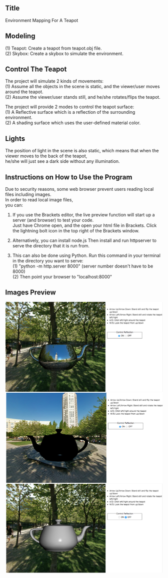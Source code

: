 
## Title
Environment Mapping For A Teapot

## Modeling
(1) Teapot: Create a teapot from teapot.obj file. </br>
(2) Skybox: Create a skybox to simulate the environment. </br>

## Control The Teapot
The project will simulate 2 kinds of movements: </br>
(1) Assume all the objects in the scene is static, and the viewer/user moves around the teapot.</br>
(2) Assume the viewer/user stands still, and he/she rotates/flips the teapot. </br> 

The project will provide 2 modes to control the teapot surface: </br>
(1) A Reflective surface which is a reflection of the surrounding environment.</br>
(2) A shading surface which uses the user-defined material color.</br>

## Lights
The position of light in the scene is also static, which means that when the viewer moves to the back of the teapot, </br>
he/she will just see a dark side without any illumination. </br>

## Instructions on How to Use the Program
Due to security reasons, some web browser prevent users reading local files including images. </br>
In order to read local image files, </br>
you can: </br>

1. If you use the Brackets editor, the live preview function will start up a server (and browser) to test your code.</br>
Just have Chrome open, and the open your html file in Brackets. Click the lightning bolt icon in the top right of the Brackets window.</br> 

2. Alternatively, you can install node.js Then install and run httpserver to serve the directory that it is run from.</br>

3. This can also be done using Python. Run this command in your terminal in the directory you want to serve: </br>
(1) "python -m http.server 8000" (server number doesn't have to be 8000) </br>
(2) Then point your browser to "localhost:8000"</br>

## Images Preview
![](image/teapot1.png)
![](image/teapot2.png)
![](image/teapot3.png)

